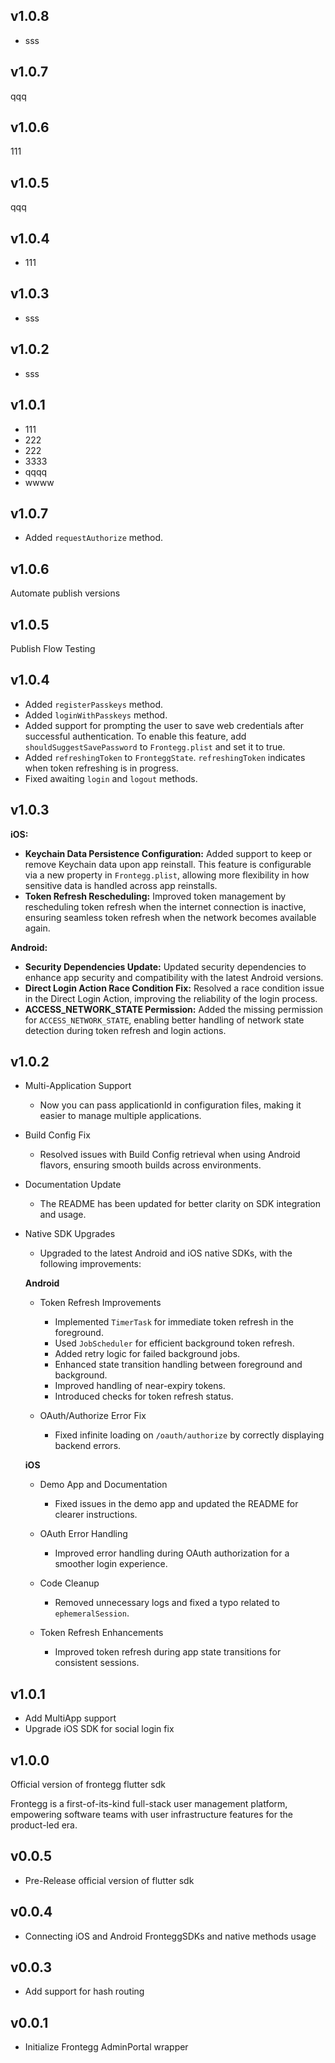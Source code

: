 ## v1.0.8
- sss 

## v1.0.7
qqq

## v1.0.6
111

## v1.0.5
qqq

## v1.0.4
- 111

## v1.0.3
- sss

## v1.0.2
- sss

## v1.0.1
- 111
- 222
- 222
- 3333
- qqqq
- wwww

## v1.0.7
- Added `requestAuthorize` method.

## v1.0.6
Automate publish versions

## v1.0.5
Publish Flow Testing

## v1.0.4
- Added `registerPasskeys` method.
- Added `loginWithPasskeys` method.
- Added support for prompting the user to save web credentials after successful authentication. To enable this feature, add `shouldSuggestSavePassword` to `Frontegg.plist` and set it to true.
- Added `refreshingToken` to `FronteggState`. `refreshingToken` indicates when token refreshing is in progress.
- Fixed awaiting `login` and `logout` methods.

## v1.0.3
**iOS:**
- **Keychain Data Persistence Configuration:** Added support to keep or remove Keychain data upon app reinstall. This feature is configurable via a new property in `Frontegg.plist`, allowing more flexibility in how sensitive data is handled across app reinstalls.
- **Token Refresh Rescheduling:** Improved token management by rescheduling token refresh when the internet connection is inactive, ensuring seamless token refresh when the network becomes available again.

**Android:**
- **Security Dependencies Update:** Updated security dependencies to enhance app security and compatibility with the latest Android versions.
- **Direct Login Action Race Condition Fix:** Resolved a race condition issue in the Direct Login Action, improving the reliability of the login process.
- **ACCESS_NETWORK_STATE Permission:** Added the missing permission for `ACCESS_NETWORK_STATE`, enabling better handling of network state detection during token refresh and login actions.

## v1.0.2
- Multi-Application Support
    - Now you can pass applicationId in configuration files, making it easier to manage multiple applications.
- Build Config Fix
  - Resolved issues with Build Config retrieval when using Android flavors, ensuring smooth builds across environments.

- Documentation Update
  - The README has been updated for better clarity on SDK integration and usage.

- Native SDK Upgrades
  - Upgraded to the latest Android and iOS native SDKs, with the following improvements:

  **Android**
    - Token Refresh Improvements
      - Implemented `TimerTask` for immediate token refresh in the foreground.
      - Used `JobScheduler` for efficient background token refresh.
      - Added retry logic for failed background jobs.
      - Enhanced state transition handling between foreground and background.
      - Improved handling of near-expiry tokens.
      - Introduced checks for token refresh status.
 
    - OAuth/Authorize Error Fix
      - Fixed infinite loading on `/oauth/authorize` by correctly displaying backend errors.
  
  **iOS**
    - Demo App and Documentation 
      - Fixed issues in the demo app and updated the README for clearer instructions.
  
    - OAuth Error Handling 
      - Improved error handling during OAuth authorization for a smoother login experience.
  
    - Code Cleanup 
      - Removed unnecessary logs and fixed a typo related to `ephemeralSession`.

    - Token Refresh Enhancements 
      - Improved token refresh during app state transitions for consistent sessions.

## v1.0.1

- Add MultiApp support
- Upgrade iOS SDK for social login fix

## v1.0.0

Official version of frontegg flutter sdk

Frontegg is a first-of-its-kind full-stack user management platform, empowering software teams with user infrastructure
features for the product-led era.

## v0.0.5

- Pre-Release official version of flutter sdk

## v0.0.4

- Connecting iOS and Android FronteggSDKs and native methods usage

## v0.0.3

- Add support for hash routing

## v0.0.1

- Initialize Frontegg AdminPortal wrapper